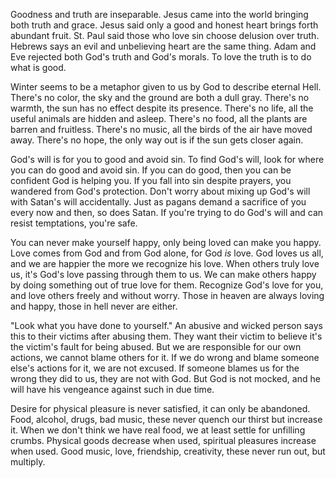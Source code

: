 
Goodness and truth are inseparable.
Jesus came into the world bringing both truth and grace.
Jesus said only a good and honest heart brings forth abundant fruit.
St. Paul said those who love sin choose delusion over truth.
Hebrews says an evil and unbelieving heart are the same thing.
Adam and Eve rejected both God's truth and God's morals.
To love the truth is to do what is good.

Winter seems to be a metaphor given to us by God to describe eternal Hell.
There's no color, the sky and the ground are both a dull gray.
There's no warmth, the sun has no effect despite its presence.
There's no life, all the useful animals are hidden and asleep.
There's no food, all the plants are barren and fruitless.
There's no music, all the birds of the air have moved away.
There's no hope, the only way out is if the sun gets closer again.

God's will is for you to good and avoid sin.
To find God's will, look for where you can do good and avoid sin.
If you can do good, then you can be confident God is helping you.
If you fall into sin despite prayers, you wandered from God's protection.
Don't worry about mixing up God's will with Satan's will accidentally.
Just as pagans demand a sacrifice of you every now and then, so does Satan.
If you're trying to do God's will and can resist temptations, you're safe.

You can never make yourself happy, only being loved can make you happy.
Love comes from God and from God alone, for God *is* love.
God loves us all, and we are happier the more we recognize his love.
When others truly love us, it's God's love passing through them to us.
We can make others happy by doing something out of true love for them.
Recognize God's love for you, and love others freely and without worry.
Those in heaven are always loving and happy, those in hell never are either.

"Look what you have done to yourself."
An abusive and wicked person says this to their victims after abusing them.
They want their victim to believe it's the victim's fault for being abused.
But we are responsible for our own actions, we cannot blame others for it.
If we do wrong and blame someone else's actions for it, we are not excused.
If someone blames us for the wrong they did to us, they are not with God.
But God is not mocked, and he will have his vengeance against such in due time.

Desire for physical pleasure is never satisfied, it can only be abandoned.
Food, alcohol, drugs, bad music, these never quench our thirst but increase it.
When we don't think we have real food, we at least settle for unfilling crumbs.
Physical goods decrease when used, spiritual pleasures increase when used.
Good music, love, friendship, creativity, these never run out, but multiply.
